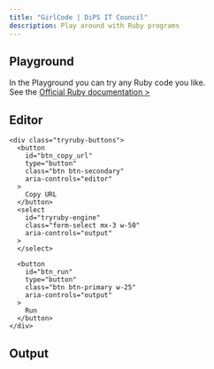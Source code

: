 ```yaml
---
title: "GirlCode | DiPS IT Council"
description: Play around with Ruby programs
---
```


<div class="row">
    <h2 id="tryruby-title">Playground</h2>
    <div id="tryruby-content"><p>
        In the Playground you can try any Ruby code you like.<br />
        See the
        <a href="https://docs.ruby-lang.org/en/master/" target="_blank">Official Ruby documentation ></a>
      </p>
    </div>
 </div>
 <div class="row">

  <div class="col-md-6">
    <h2 class="code-title">Editor</h2>
    <div id="editor" class="tryruby-code tryruby-code--editor"></div>

    <div class="tryruby-buttons">
      <button
        id="btn_copy_url"
        type="button"
        class="btn btn-secondary"
        aria-controls="editor"
      >
        Copy URL
      </button>
      <select
        id="tryruby-engine"
        class="form-select mx-3 w-50"
        aria-controls="output"
      >
      </select>

      <button
        id="btn_run"
        type="button"
        class="btn btn-primary w-25"
        aria-controls="output"
      >
        Run
      </button>
    </div>

  </div>


  <div class="col-md-6">
    <h2 class="code-title">Output</h2>
    <div id="output" class="tryruby-code tryruby-code--output"></div>
  </div>
</div>
